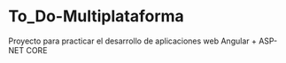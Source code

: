 # To_Do-Multiplataforma
Proyecto para practicar el desarrollo de aplicaciones web Angular + ASP-NET CORE
